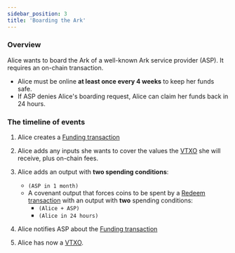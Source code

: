 ```yaml
---
sidebar_position: 3
title: 'Boarding the Ark'
---
```


### Overview

Alice wants to board the Ark of a well-known Ark service provider (ASP). It requires an on-chain transaction.

- Alice must be online **at least once every 4 weeks** to keep her funds safe.
- If ASP denies Alice's boarding request, Alice can claim her funds back in 24 hours.

### The timeline of events

1. Alice creates a [Funding transaction](./nomenclature#funding-transaction)

2. Alice adds any inputs she wants to cover the values the [VTXO](./nomenclature#vtxo-1) she will receive, plus on-chain fees.

3. Alice adds an output with **two spending conditions**:

   - `(ASP in 1 month)`
   - A covenant output that forces coins to be spent by a [Redeem transaction](./nomenclature#redeem-transaction) with an output with **two** spending conditions:
     - `(Alice + ASP)`
     - `(Alice in 24 hours)`

4. Alice notifies ASP about the [Funding transaction](./nomenclature#funding-transaction)

5. Alice has now a [VTXO](./nomenclature#vtxo-1).
